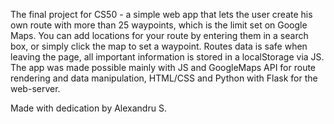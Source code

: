 The final project for CS50 - a simple web app that lets the user create his own route with more than 25 waypoints,
which is the limit set on Google Maps.
You can add locations for your route by entering them in a search box,
or simply click the map to set a waypoint.
Routes data is safe when leaving the page, all important information is stored in a localStorage via JS.
The app was made possible mainly with JS and GoogleMaps API for route rendering and data manipulation,
HTML/CSS and Python with Flask for the web-server.

Made with dedication by Alexandru S.